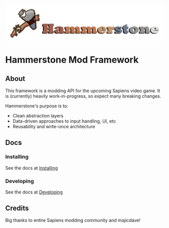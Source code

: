 ![Hammerstone Logo](assets/hammerstone_wide.png?raw=true)
# Hammerstone Mod Framework

## About
This framework is a modding API for the upcoming Sapiens video game. It is (currently) heavily work-in-progress, so expect many breaking changes.

Hammerstone's purpose is to: 
* Clean abstraction layers
* Data-driven approaches to input handling, UI, etc
* Reusability and write-once architecture

## Docs

### Installing

See the docs at [Installing](docs/Installing.md)

### Developing

See the docs at [Developing](docs/Developing.md)

## Credits

Big thanks to entire Sapiens modding community and majicdave!